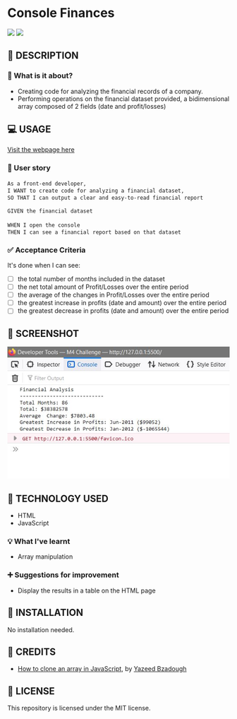 # Console Finances

![](https://img.shields.io/badge/html-HTML5-orange?logo=html5)
![](https://img.shields.io/badge/JavaScript-lightgrey?logo=javascript)


## 📖 DESCRIPTION

### 🎯 What is it about?

- Creating code for analyzing the financial records of a company.
- Performing operations on the financial dataset provided, a bidimensional array composed of 2 fields (date and profit/losses)


## 💻 USAGE

[Visit the webpage here](https://senseilein.github.io/console-finances)

### 💬 User story

```
As a front-end developer,
I WANT to create code for analyzing a financial dataset,
SO THAT I can output a clear and easy-to-read financial report
```

```
GIVEN the financial dataset

WHEN I open the console
THEN I can see a financial report based on that dataset

```

### ✅ Acceptance Criteria

It's done when I can see:

- [ ] the total number of months included in the dataset
- [ ] the net total amount of Profit/Losses over the entire period
- [ ] the average of the changes in Profit/Losses over the entire period
- [ ] the greatest increase in profits (date and amount) over the entire period
- [ ] the greatest decrease in profits (date and amount) over the entire period

## 🎨 SCREENSHOT

![Screenshot of the report](./images/Financial%20report%20screenshot.JPG)

## 🔧 TECHNOLOGY USED

- HTML
- JavaScript

### 💡 What I've learnt

- Array manipulation 

### ➕ Suggestions for improvement

- Display the results in a table on the HTML page

## 🚀 INSTALLATION

No installation needed.

## 💬 CREDITS

- [How to clone an array in JavaScript](https://www.freecodecamp.org/news/how-to-clone-an-array-in-javascript-1d3183468f6a/), by [Yazeed Bzadough](https://github.com/yazeedb)

## 📜 LICENSE

This repository is licensed under the MIT license.
